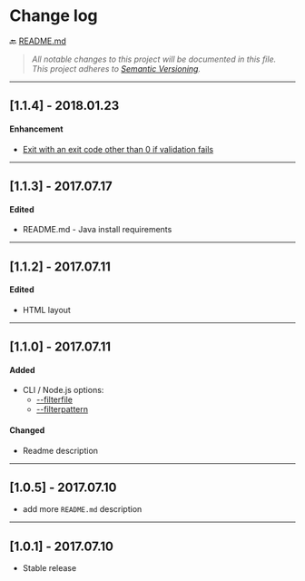 # Change log

:back: [README.md](./README.md)

> _All notable changes to this project will be documented in this file._  
> _This project adheres to [Semantic Versioning](http://semver.org/)._

---

## [1.1.4] - 2018.01.23

#### Enhancement

- [Exit with an exit code other than 0 if validation fails](https://github.com/dutchenkoOleg/node-w3c-validator/pull/2)

---

## [1.1.3] - 2017.07.17

#### Edited

- README.md - Java install requirements

--- 

## [1.1.2] - 2017.07.11

#### Edited

- HTML layout

---

## [1.1.0] - 2017.07.11

#### Added

- CLI / Node.js options:
	- [--filterfile <filename>](./README.md#--filterfile-filename)
	- [--filterpattern <pattern>](./README.md#--filterpattern-pattern)

#### Changed

- Readme description

---

## [1.0.5] - 2017.07.10

- add more `README.md` description

---

## [1.0.1] - 2017.07.10

- Stable release
